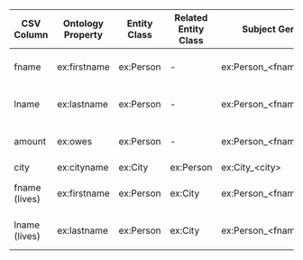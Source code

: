 | CSV Column | Ontology Property | Entity Class | Related Entity Class | Subject Generation | Join Condition | Datatype | Language Annotations |
| --- | --- | --- | --- | --- | --- | --- | --- |
| fname | ex:firstname | ex:Person | - | ex:Person_\<fname>_\<lname> | fname and lname | xsd:string | @en |
| lname | ex:lastname | ex:Person | - | ex:Person_\<fname>_\<lname> | fname and lname | xsd:string | @en |
| amount | ex:owes | ex:Person | - | ex:Person_\<fname>_\<lname> | fname and lname | xsd:double | @en |
| city | ex:cityname | ex:City | ex:Person | ex:City_\<city> | city | xsd:langString | @en |
| fname (lives) | ex:firstname | ex:Person | ex:City | ex:Person_\<fname>_\<lname> | fname and lname | xsd:string | @en |
| lname (lives) | ex:lastname | ex:Person | ex:City | ex:Person_\<fname>_\<lname> | fname and lname | xsd:string | @en |
